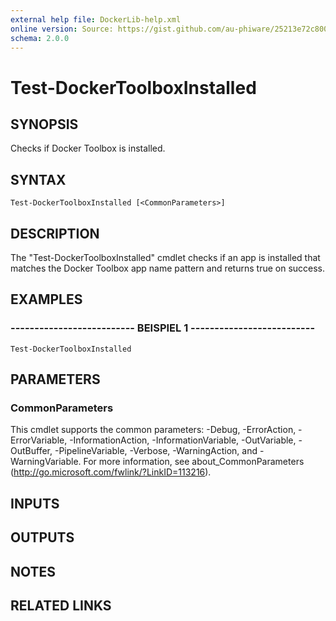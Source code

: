 ```yaml
---
external help file: DockerLib-help.xml
online version: Source: https://gist.github.com/au-phiware/25213e72c80040f398ba
schema: 2.0.0
---
```


# Test-DockerToolboxInstalled

## SYNOPSIS
Checks if Docker Toolbox is installed.

## SYNTAX

```
Test-DockerToolboxInstalled [<CommonParameters>]
```

## DESCRIPTION
The "Test-DockerToolboxInstalled" cmdlet checks if an app is installed that matches the Docker Toolbox app name pattern and returns true on success.

## EXAMPLES

### -------------------------- BEISPIEL 1 --------------------------
```
Test-DockerToolboxInstalled
```

## PARAMETERS

### CommonParameters
This cmdlet supports the common parameters: -Debug, -ErrorAction, -ErrorVariable, -InformationAction, -InformationVariable, -OutVariable, -OutBuffer, -PipelineVariable, -Verbose, -WarningAction, and -WarningVariable. For more information, see about_CommonParameters (http://go.microsoft.com/fwlink/?LinkID=113216).

## INPUTS

## OUTPUTS

## NOTES

## RELATED LINKS

